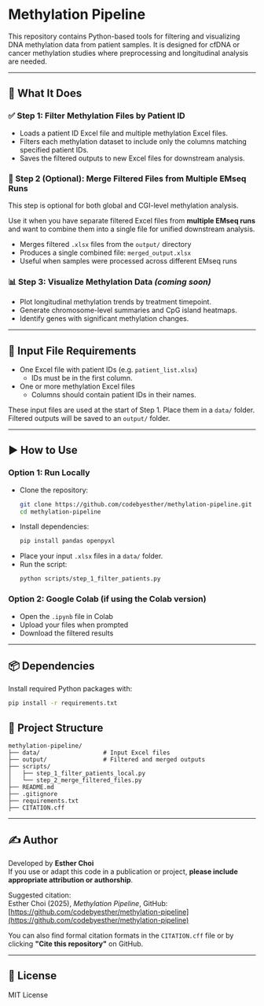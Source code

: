 # Methylation Pipeline

This repository contains Python-based tools for filtering and visualizing DNA methylation data from patient samples. It is designed for cfDNA or cancer methylation studies where preprocessing and longitudinal analysis are needed.

---

## 🔧 What It Does

### ✅ Step 1: Filter Methylation Files by Patient ID
- Loads a patient ID Excel file and multiple methylation Excel files.
- Filters each methylation dataset to include only the columns matching specified patient IDs.
- Saves the filtered outputs to new Excel files for downstream analysis.

### 🔁 Step 2 (Optional): Merge Filtered Files from Multiple EMseq Runs
This step is optional for both global and CGI-level methylation analysis.

Use it when you have separate filtered Excel files from **multiple EMseq runs** and want to combine them into a single file for unified downstream analysis.

- Merges filtered `.xlsx` files from the `output/` directory
- Produces a single combined file: `merged_output.xlsx`
- Useful when samples were processed across different EMseq runs

### 📊 Step 3: Visualize Methylation Data *(coming soon)*
- Plot longitudinal methylation trends by treatment timepoint.
- Generate chromosome-level summaries and CpG island heatmaps.
- Identify genes with significant methylation changes.

---

## 📁 Input File Requirements

- One Excel file with patient IDs (e.g. `patient_list.xlsx`)
  - IDs must be in the first column.
- One or more methylation Excel files
  - Columns should contain patient IDs in their names.

These input files are used at the start of Step 1. Place them in a `data/` folder. Filtered outputs will be saved to an `output/` folder.

---

## ▶️ How to Use

### Option 1: Run Locally
- Clone the repository:
  ```bash
  git clone https://github.com/codebyesther/methylation-pipeline.git
  cd methylation-pipeline
  ```
- Install dependencies:
  ```bash
  pip install pandas openpyxl
  ```
- Place your input `.xlsx` files in a `data/` folder.
- Run the script:
  ```bash
  python scripts/step_1_filter_patients.py
  ```

### Option 2: Google Colab (if using the Colab version)
- Open the `.ipynb` file in Colab
- Upload your files when prompted
- Download the filtered results

---

## 📦 Dependencies

Install required Python packages with:

```bash
pip install -r requirements.txt
```

## 📂 Project Structure

```
methylation-pipeline/
├── data/                  # Input Excel files
├── output/                # Filtered and merged outputs
├── scripts/
│   ├── step_1_filter_patients_local.py
│   └── step_2_merge_filtered_files.py
├── README.md
├── .gitignore
├── requirements.txt
├── CITATION.cff
```

---

## ✍️ Author

Developed by **Esther Choi**  
If you use or adapt this code in a publication or project, **please include appropriate attribution or authorship**.  

Suggested citation:  
Esther Choi (2025), *Methylation Pipeline*, GitHub: [https://github.com/codebyesther/methylation-pipeline](https://github.com/codebyesther/methylation-pipeline)

You can also find formal citation formats in the `CITATION.cff` file or by clicking **"Cite this repository"** on GitHub.

---

## 📜 License

MIT License
